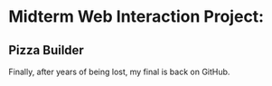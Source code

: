 # Midterm Web Interaction Project: 
## Pizza Builder 
Finally, after years of being lost, my final is back on GitHub.
